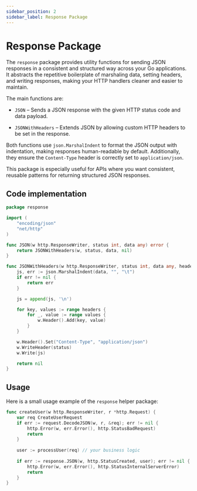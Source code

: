 ```yaml
---
sidebar_position: 2
sidebar_label: Response Package
---
```


# Response Package
The `response` package provides utility functions for sending JSON responses in a consistent and structured way across your Go applications. It abstracts the repetitive boilerplate of marshaling data, setting headers, and writing responses, making your HTTP handlers cleaner and easier to maintain.

The main functions are:

- `JSON` – Sends a JSON response with the given HTTP status code and data payload.

- `JSONWithHeaders` – Extends JSON by allowing custom HTTP headers to be set in the response.

Both functions use `json.MarshalIndent` to format the JSON output with indentation, making responses human-readable by default. Additionally, they ensure the `Content-Type` header is correctly set to `application/json`.

This package is especially useful for APIs where you want consistent, reusable patterns for returning structured JSON responses.

## Code implementation

```go
package response

import (
    "encoding/json"
    "net/http"
)

func JSON(w http.ResponseWriter, status int, data any) error {
    return JSONWithHeaders(w, status, data, nil)
}

func JSONWithHeaders(w http.ResponseWriter, status int, data any, headers http.Header) error {
    js, err := json.MarshalIndent(data, "", "\t")
    if err != nil {
        return err
    }

    js = append(js, '\n')

    for key, values := range headers {
        for _, value := range values {
            w.Header().Add(key, value)
        }
    }

    w.Header().Set("Content-Type", "application/json")
    w.WriteHeader(status)
    w.Write(js)

    return nil
}
```

## Usage

Here is a small usage example of the `response` helper package:

```go
func createUser(w http.ResponseWriter, r *http.Request) {
    var req CreateUserRequest
    if err := request.DecodeJSON(w, r, &req); err != nil {
        http.Error(w, err.Error(), http.StatusBadRequest)
        return
    }
    
    user := processUser(req) // your business logic
    
    if err := response.JSON(w, http.StatusCreated, user); err != nil {
        http.Error(w, err.Error(), http.StatusInternalServerError)
        return
    }
}
```
